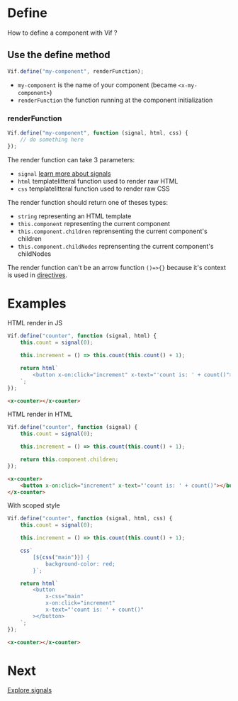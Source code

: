 # Define

How to define a component with Vif ?

## Use the define method

```js
Vif.define("my-component", renderFunction);
```

-   `my-component` is the name of your component (became `<x-my-component>`)
-   `renderFunction` the function running at the component initialization

### renderFunction

```js
Vif.define("my-component", function (signal, html, css) {
    // do something here
});
```

The render function can take 3 parameters:

-   `signal` [learn more about signals](../concepts/signals.md)
-   `html` templatelitteral function used to render raw HTML
-   `css` templatelitteral function used to render raw CSS

The render function should return one of theses types:

-   `string` representing an HTML template
-   `this.component` representing the current component
-   `this.component.children` reprensenting the current component's children
-   `this.component.childNodes` reprensenting the current component's childNodes

The render function can't be an arrow function `()=>{}` because it's context is used in [directives](../concepts/directives.md).

# Examples

HTML render in JS

```js
Vif.define("counter", function (signal, html) {
    this.count = signal(0);

    this.increment = () => this.count(this.count() + 1);

    return html`
        <button x-on:click="increment" x-text="'count is: ' + count()"></button>
    `;
});
```

```html
<x-counter></x-counter>
```

HTML render in HTML

```js
Vif.define("counter", function (signal) {
    this.count = signal(0);

    this.increment = () => this.count(this.count() + 1);

    return this.component.children;
});
```

```html
<x-counter>
    <button x-on:click="increment" x-text="'count is: ' + count()"></button>
</x-counter>
```

With scoped style

```js
Vif.define("counter", function (signal, html, css) {
    this.count = signal(0);

    this.increment = () => this.count(this.count() + 1);

    css`
        [${css("main")}] {
            background-color: red;
        }`;

    return html`
        <button
            x-css="main"
            x-on:click="increment"
            x-text="'count is: ' + count()"
        ></button>
    `;
});
```

```html
<x-counter></x-counter>
```

# Next

[Explore signals](../concepts/signals.md)
